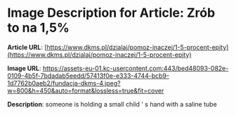 # Image Description for Article: Zrób to na 1,5%
**Article URL**: [https://www.dkms.pl/dzialaj/pomoz-inaczej/1-5-procent-epity](https://www.dkms.pl/dzialaj/pomoz-inaczej/1-5-procent-epity)

**Image URL**: https://assets-eu-01.kc-usercontent.com:443/bed48093-082e-0109-4b5f-7bdadab5eedd/57413f0e-e333-4744-bcb9-1d7762b0aeb2/fundacja-dkms-4.jpeg?w=800&h=450&auto=format&lossless=true&fit=cover

**Description**: someone is holding a small child ' s hand with a saline tube
